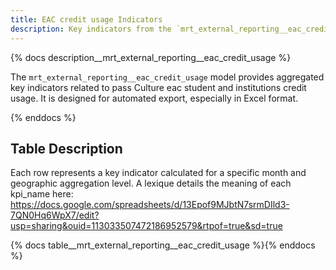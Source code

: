 ```yaml
---
title: EAC credit usage Indicators
description: Key indicators from the `mrt_external_reporting__eac_credit_usage` model.
---
```


{% docs description__mrt_external_reporting__eac_credit_usage %}

The `mrt_external_reporting__eac_credit_usage` model provides aggregated key indicators related to pass Culture eac student and institutions credit usage.
It is designed for automated export, especially in Excel format.

{% enddocs %}

## Table Description

Each row represents a key indicator calculated for a specific month and geographic aggregation level.
A lexique details the meaning of each kpi_name here: https://docs.google.com/spreadsheets/d/13Epof9MJbtN7srmDIld3-7QN0Hq6WpX7/edit?usp=sharing&ouid=113033507472186952579&rtpof=true&sd=true

{% docs table__mrt_external_reporting__eac_credit_usage %}{% enddocs %}
